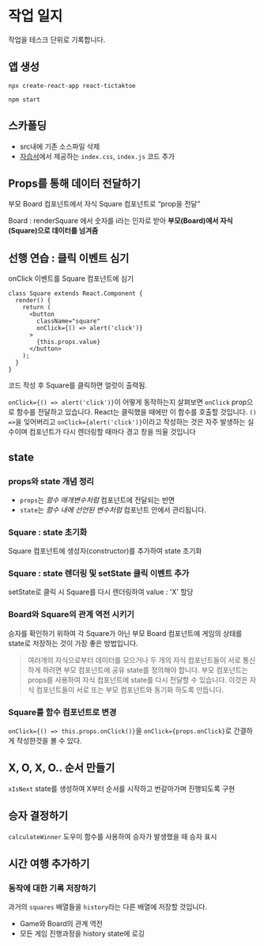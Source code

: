 # 작업 일지

작업을 테스크 단위로 기록합니다.

## 앱 생성

```
npx create-react-app react-tictaktoe
```

```
npm start
```

## 스카폴딩

* src내에 기존 소스파일 삭제
* [자습서](https://ko.reactjs.org/tutorial/tutorial.html#setup-for-the-tutorial)에서 제공하는 `index.css`, `index.js` 코드 추가

## Props를 통해 데이터 전달하기

부모 Board 컴포넌트에서 자식 Square 컴포넌트로 “prop을 전달”

Board : renderSquare 에서 숫자를 i라는 인자로 받아 **부모(Board)에서 자식(Square)으로 데이터를 넘겨줌**

## 선행 연습 : 클릭 이벤트 심기

onClick 이벤트를 Square 컴포넌트에 심기

```
class Square extends React.Component {
  render() {
    return (
      <button
        className="square"
        onClick={() => alert('click')}
      >
        {this.props.value}
      </button>
    );
  }
}
```

코드 작성 후 Square를 클릭하면 얼럿이 출력됨.

`onClick={() => alert('click')}`이 어떻게 동작하는지 살펴보면 `onClick` prop으로 함수를 전달하고 있습니다. React는 클릭했을 때에만 이 함수를 호출할 것입니다. `() =>`을 잊어버리고 `onClick={alert('click')}`이라고 작성하는 것은 자주 발생하는 실수이며 컴포넌트가 다시 렌더링할 때마다 경고 창을 띄울 것입니다

## state

### props와 state 개념 정리

* `props`는 *함수 매개변수처럼* 컴포넌트에 전달되는 반면 
* `state`는 *함수 내에 선언된 변수처럼* 컴포넌트 안에서 관리됩니다.

### Square : state 초기화 

Square 컴포넌트에 생성자(constructor)를 추가하여 state 초기화

### Square : state 렌더링 및 setState 클릭 이벤트 추가

setState로 클릭 시 Square를 다시 렌더링하여 value : 'X' 할당

### Board와 Square의 관계 역전 시키기

승자를 확인하기 위하여 각 Square가 아닌 부모 Board 컴포넌트에 게임의 상태를 state로 저장하는 것이 가장 좋은 방법입니다.

> 여러개의 자식으로부터 데이터를 모으거나 두 개의 자식 컴포넌트들이 서로 통신하게 하려면 부모 컴포넌트에 공유 state를 정의해야 합니다. 부모 컴포넌트는 props를 사용하여 자식 컴포넌트에 state를 다시 전달할 수 있습니다. 이것은 자식 컴포넌트들이 서로 또는 부모 컴포넌트와 동기화 하도록 만듭니다.

### Square를 함수 컴포넌트로 변경

`onClick={() => this.props.onClick()}`을 `onClick={props.onClick}`로 간결하게 작성한것을 볼 수 있다. 

## X, O, X, O.. 순서 만들기

`xIsNext` state를 생성하여 X부터 순서를 시작하고 번갈아가며 진행되도록 구현

## 승자 결정하기

`calculateWinner` 도우미 함수를 사용하여 승자가 발생했을 때 승자 표시

## 시간 여행 추가하기

### 동작에 대한 기록 저장하기

과거의 `squares` 배열들을 `history`라는 다른 배열에 저장할 것입니다.

* Game와 Board의 관계 역전
* 모든 게임 진행과정을 history state에 로깅